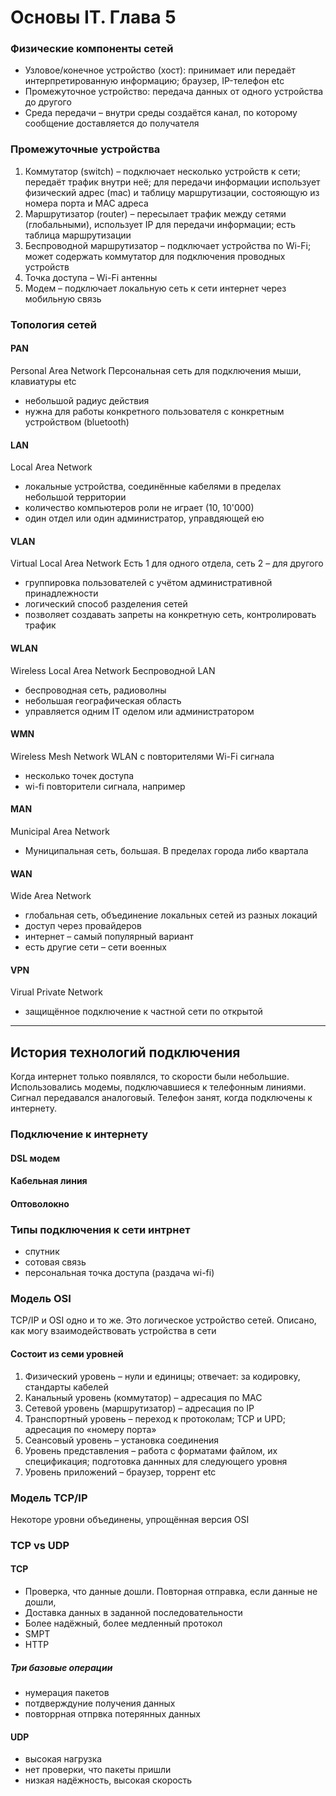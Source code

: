 # Основы IT. Глава 5


### Физические компоненты сетей
* Узловое/конечное устройство (хост): принимает или передаёт интерпретированную информацию; браузер, IP-телефон etc
* Промежуточное устройство: передача данных от одного устройства до другого
* Среда передачи – внутри среды создаётся канал, по которому сообщение доставляется до получателя


### Промежуточные устройства
1. Коммутатор (switch) – подключает несколько устройств к сети; передаёт трафик внутри неё; для передачи информации использует физический адрес (mac) и таблицу маршрутизации, состояющую из номера порта и MAC адреса
1. Маршрутизатор (router) – пересылает трафик между сетями (глобальными), использует IP для передачи информации; есть таблица маршрутизации
1. Беспроводной маршрутизатор – подключает устройства по Wi-Fi; может содержать коммутатор для подключения проводных устройств
1. Точка доступа – Wi-Fi антенны
1. Модем – подключает локальную сеть к сети интернет через мобильную связь


### Топология сетей
#### PAN
Personal Area Network
Персональная сеть для подключения мыши, клавиатуры etc
* небольшой радиус действия
* нужна для работы конкретного пользователя с конкретным устройством (bluetooth)


#### LAN
Local Area Network
* локальные устройства, соединённые кабелями в пределах небольшой территории
* количество компьютеров роли не играет (10, 10'000)
* один отдел или один администратор, управдяющей ею


#### VLAN
Virtual Local Area Network
Есть 1 для одного отдела, сеть 2 – для другого
* группировка пользователей с учётом административной принадлежности
* логический способ разделения сетей
* позволяет создавать запреты на конкретную сеть, контролировать трафик


#### WLAN
Wireless Local Area Network
Беспроводной LAN
* беспроводная сеть, радиоволны
* небольшая географическая область
* управляется одним IT оделом или администратором


#### WMN
Wireless Mesh Network
WLAN с повторителями Wi-Fi сигнала
* несколько точек доступа
* wi-fi повторители сигнала, например


#### MAN
Municipal Area Network
* Муниципальная сеть, большая. В пределах города либо квартала


#### WAN
Wide Area Network
* глобальная сеть, объединение локальных сетей из разных локаций
* доступ через провайдеров
* интернет – самый популярный вариант
* есть другие сети – сети военных


#### VPN
Virual Private Network
* защищённое подключение к частной сети по открытой


---
## История технологий подключения
Когда интернет только появлялся, то скорости были небольшие. Использовались модемы, подключавшиеся к телефонным линиями. Сигнал передавался аналоговый.
Телефон занят, когда подключены к интернету.


### Подключение к интернету
#### DSL модем
#### Кабельная линия
#### Оптоволокно


### Типы подключения к сети интрнет
* спутник
* сотовая связь
* персональная точка доступа (раздача wi-fi)
 

### Модель OSI
TCP/IP и OSI одно и то же. Это логическое устройство сетей.
Описано, как могу взаимодействовать устройства в сети


#### Состоит из семи уровней
1. Физический уровень – нули и единицы; отвечает: за кодировку, стандарты кабелей
1. Канальный уровень (коммутатор) – адресация по MAC
1. Сетевой уровень (маршрутизатор) – адресация по IP
1. Транспортный уровень – переход к протоколам; TCP и UPD; адресация по «номеру порта» 
1. Сеансовый уровень – установка соединения
1. Уровень представления – работа с форматами файлом, их спецификация; подготовка даннных для следующего уровня
1. Уровень приложений – браузер, торрент etc


### Модель TCP/IP
Некоторе уровни объединены, упрощённая версия OSI


### TCP vs UDP
#### TCP
* Проверка, что данные дошли. Повторная отправка, если данные не дошли, 
* Доставка данных в заданной последовательности
* Более надёжный, более медленный протокол
* SMPT
* HTTP 

##### Три базовые операции
* нумерация пакетов
* потдверждуние получения данных
* повторрная отпрвка потерянных данных


#### UDP
* высокая нагрузка
* нет проверки, что пакеты пришли 
* низкая надёжность, высокая скорость 
